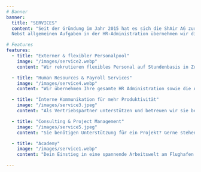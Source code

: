 ```yaml
---
# Banner
banner:
  title: "SERVICES"
  content: "Seit der Gründung im Jahr 2015 hat es sich die ShAir AG zur Aufgabe gemacht, den Bedarf an flexiblen Teilzeitmitarbeitenden in den verschiedensten Bereichen am Flughafen Zürich, zusammen mit ihrem Partner Coople (Schweiz) AG zu decken. Über die Jahre ist das Angebot immer weiter gewachsen, so dass neben der Vermittlung von flexiblen Mitarbeitenden nun weitere Dienstleistungen rund um das Personalmanagement dazugekommen sind.
  Nebst allgemeinen Aufgaben in der HR-Administration übernehmen wir die gesamte Lohnbuchhaltung und bieten zudem zusammen mit unseren Partnern Weiterbildungsmöglichkeiten am Flughafen an."

# Features
features:
  - title: "Externer & flexibler Personalpool"
    image: "/images/service2.webp"
    content: "Wir rekrutieren flexibles Personal auf Stundenbasis in Zusammenarbeit mit Coople. Mit allem drum und dran - inkl. Flughafenausweis."

  - title: "Human Resources & Payroll Services"
    image: "/images/service4.webp"
    content: "Wir übernehmen Ihre gesamte HR Administration sowie die Abwicklung Ihrer Löhne.."

  - title: "Interne Kommunikation für mehr Produktivität"
    image: "/images/service3.jpeg"
    content: "Als Vertriebspartner unterstützen und betreuen wir sie bei der Implementierung der internen Kommunikationsplattform BEEKEEPER."

  - title: "Consulting & Project Management"
    image: "/images/service5.jpeg"
    content: "Sie benötigen Unterstützung für ein Projekt? Gerne stehen wir Ihnen beratend zur Seite und helfen Ihnen bei der Umsetzung."

  - title: "Academy"
    image: "/images/service1.webp"
    content: "Dein Einstieg in eine spannende Arbeitswelt am Flughafen. Neben Einsteigerkursen bieten wir auch zahlreiche Auffrischungskurse an."

---
```

